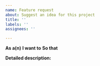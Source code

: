 ```yaml
---
name: Feature request
about: Suggest an idea for this project
title: ''
labels: ''
assignees: ''

---
```


**As a(n)** 
**I want to** 
**So that** 

**Detailed description:**
